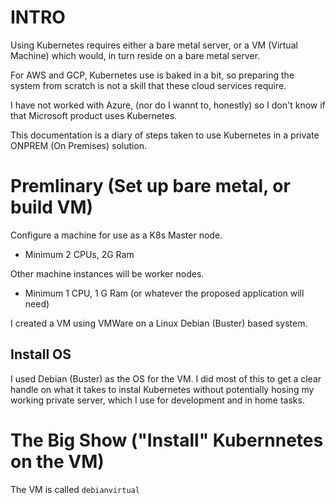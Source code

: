 INTRO
=====

Using Kubernetes requires either a bare metal server, or a VM (Virtual Machine)
which would, in turn reside on a bare metal server.

For AWS and GCP, Kubernetes use is baked in a bit, so preparing the system 
from scratch is not a skill that these cloud services require.

I have not worked with Azure, (nor do I wannt to, honestly) so I don't know
if that Microsoft product uses Kubernetes.

This documentation is a diary of steps taken to use Kubernetes in a private
ONPREM (On Premises) solution. 

Premlinary (Set up bare metal, or build VM)
===========================================

Configure a machine for use as a K8s Master node.
- Minimum 2 CPUs, 2G Ram

Other machine instances will be worker nodes.
- Minimum 1 CPU, 1 G Ram (or whatever the proposed application will need)

I created a VM using VMWare on a Linux Debian (Buster) based system.

Install OS
----------

I used Debian (Buster) as the OS for the VM.
I did most of this to get a clear handle on what it takes to instal Kubernetes
without potentially hosing my working private server, which I use for development
and in home tasks.

The Big Show ("Install" Kubernnetes on the VM)
============

The VM is called `debianvirtual`
